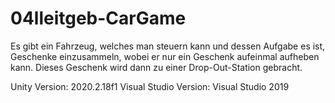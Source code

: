 # 04lleitgeb-CarGame
 Es gibt ein Fahrzeug, welches man steuern kann und dessen Aufgabe es ist, Geschenke einzusammeln, wobei er nur ein Geschenk aufeinmal aufheben kann. Dieses Geschenk wird dann zu einer Drop-Out-Station gebracht.

Unity Version: 2020.2.18f1
Visual Studio Version: Visual Studio 2019
